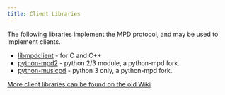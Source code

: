 ```yaml
---
title: Client Libraries
---
```


The following libraries implement the MPD protocol, and may be used to
implement clients.

- [libmpdclient](libmpdclient/) - for C and C++
- [python-mpd2](python-mpd2/) - python 2/3 module, a python-mpd fork.
- [python-musicpd](python-musicpd) - python 3 only, a python-mpd fork.

[More client libraries can be found on the old Wiki](http://mpd.wikia.com/wiki/Client_Libraries)
